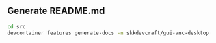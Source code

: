 ## Generate README.md

```bash
cd src
devcontainer features generate-docs -n skkdevcraft/gui-vnc-desktop
```